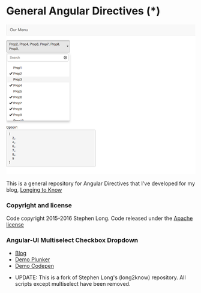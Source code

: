 # General Angular Directives (*)



![screenshot_v1.1.0](/doc/sc_1.1.0.png)


This is a general repository for Angular Directives that I've developed for my blog, [Longing to Know](https://long2know.com)

### Copyright and license
Code copyright 2015-2016 Stephen Long.  Code released under the [Apache license](https://github.com/long2know/angular-directives-general/blob/master/LICENSE.md)

### Angular-UI Multiselect Checkbox Dropdown
  - [Blog](https://long2know.com/2015/07/angular-multiselect-dropdown/)
  - [Demo Plunker](http://plnkr.co/edit/tC3Aga?p=preview)
  - [Demo Codepen](http://codepen.io/julianromera/pen/KaZdaV)


* UPDATE: This is a fork of Stephen Long's (long2know) repository. All scripts except multiselect have been removed.
